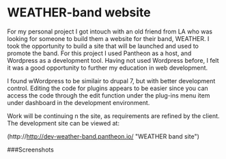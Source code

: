 WEATHER-band website
=====

For my personal project I got intouch with an old friend from LA who was looking for someone to build them a website for their band, WEATHER. I took the opportunity to build a site that will be launched and used to promote the band. For this project I used Pantheon as a host, and Wordpress as a development tool. Having not used Wordpress before, I felt it was a good opportunity to further my education in web development.

I found wWordpress to be similair to drupal 7, but with better development control. Editing the code for plugins appears to be easier since you can access the code through the edit function under the plug-ins menu item under dashboard in the development environment. 

Work will be continuing n the site, as requirements are refined by the client. The development site can be viewed at: 

(http://http://dev-weather-band.pantheon.io/ "WEATHER band site")

###Screenshots




